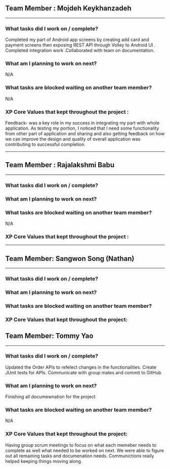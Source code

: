 ## Team Member : Mojdeh Keykhanzadeh
---
### What tasks did I work on / complete?

Completed my part of Android app screens by creating add card and payment screens then exposing REST API through Volley to Android UI . Completed integration work .Collaborated with team on documentation. 



### What am I planning to work on next?
N/A


### What tasks are blocked waiting on another team member?
N/A

### XP Core Values that kept throughout the project :
Feedback- was a key role in my success in integrating my part with whole application. As testing my portion, I noticed that I need some functionality from other part of application and sharing and also getting feedback on how we can improve the design and quality of overall application was contributing to successful completion.



---

## Team Member : Rajalakshmi Babu
---
### What tasks did I work on / complete?


### What am I planning to work on next?



### What tasks are blocked waiting on another team member?
N/A

### XP Core Values that kept throughout the project :



---

## Team Member: Sangwon Song (Nathan)
---
### What tasks did I work on / complete?



### What am I planning to work on next?



### What tasks are blocked waiting on another team member?


### XP Core Values that kept throughout the project:




## Team Member: Tommy Yao
---
### What tasks did I work on / complete?
Updated the Order APIs to refelect changes in the functionalities.
Create JUnit tests for APIs.
Communicate with group mates and commit to GitHub.

### What am I planning to work on next?
Finishing all documewnation for the project


### What tasks are blocked waiting on another team member?
N/A

### XP Core Values that kept throughout the project:
Having group scrum meetings to focus on what each memeber needs to complete as well what needed to be worked on next. We were able to figure out all remaining tasks and documenation needs. Communictions really helped keeping things moving along.

